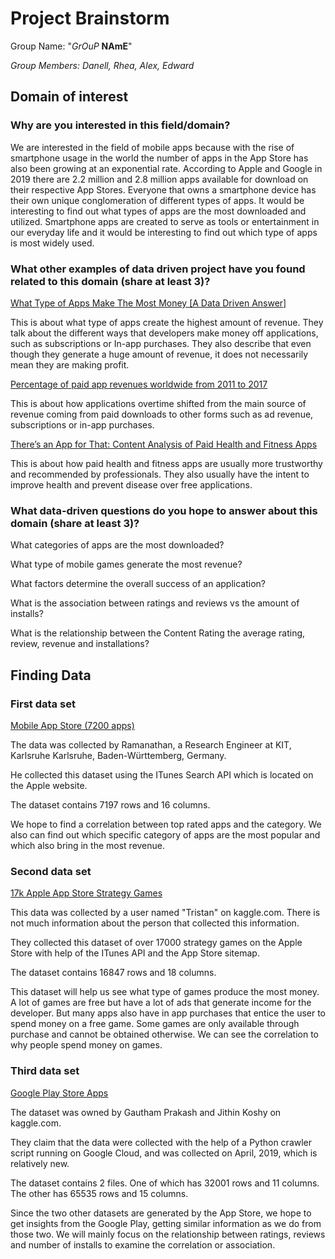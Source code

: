 # Project Brainstorm
Group Name: "*GrOuP* **NAmE**"

*Group Members: Danell, Rhea, Alex, Edward*

## Domain of interest
### Why are you interested in this field/domain?
We are interested in the field of mobile apps because with the rise of smartphone usage in the world the number of apps in the App Store has also been growing at an exponential rate. According to Apple and Google in 2019 there are 2.2 million and 2.8 million apps available for download on their respective App Stores. Everyone that owns a smartphone device has their own unique conglomeration of different types of apps. It would be interesting to find out what types of apps are the most downloaded and utilized. Smartphone apps are created to serve as tools or entertainment in our everyday life and it would be interesting to find out which type of apps is most widely used.


### What other examples of data driven project have you found related to this domain (share at least 3)?
[What Type of Apps Make The Most Money [A Data Driven Answer]](https://buildfire.com/what-type-of-apps-make-the-most-money/)

This is about what type of apps create the highest amount of revenue. They talk about the different ways that developers make money off applications, such as subscriptions or In-app purchases. They also describe that even though they generate a huge amount of revenue, it does not necessarily mean they are making profit.

[Percentage of paid app revenues worldwide from 2011 to 2017](https://www.statista.com/statistics/271652/worldwide-revenues-from-mobile-apps/)

This is about how applications overtime shifted from the main source of revenue coming from paid downloads to other forms such as ad revenue, subscriptions or in-app purchases.

[There’s an App for That: Content Analysis of Paid Health and Fitness Apps](https://www.jmir.org/2012/3/e72/)

This is about how paid health and fitness apps are usually more trustworthy and recommended by professionals. They also usually have the intent to improve health and prevent disease over free applications.


### What data-driven questions do you hope to answer about this domain (share at least 3)?
What categories of apps are the most downloaded?

What type of mobile games generate the most revenue?

What factors determine the overall success of an application?

What is the association between ratings and reviews vs the amount of installs?

What is the relationship between the Content Rating the average rating, review, revenue and installations?

## Finding Data
### First data set
[Mobile App Store (7200 apps)](https://www.kaggle.com/ramamet4/app-store-apple-data-set-10k-apps)

The data was collected by Ramanathan,
a Research Engineer at KIT, Karlsruhe Karlsruhe, Baden-Württemberg, Germany.

He collected this dataset using the ITunes Search API which is located on the Apple website.

The dataset contains 7197 rows and 16 columns.

We hope to find a correlation between top rated apps and the category. We also can find out which specific category of apps are the most popular and which also bring in the most revenue.

### Second data set
[17k Apple App Store Strategy Games](https://www.kaggle.com/tristan581/17k-apple-app-store-strategy-games)

This data was collected by a user named "Tristan" on kaggle.com. There is not much information about the person that collected this information.

They collected this dataset of over 17000 strategy games on the Apple Store with help of the ITunes API and the App Store sitemap.

The dataset contains 16847 rows and 18 columns.

This dataset will help us see what type of games produce the most money. A lot of games are free but have a lot of ads that generate income for the developer. But many apps also have in app purchases that entice the user to spend money on a free game. Some games are only available through purchase and cannot be obtained otherwise. We can see the correlation to why people spend money on games.

### Third data set
[Google Play Store Apps](https://www.kaggle.com/gauthamp10/google-playstore-apps)

The dataset was owned by Gautham Prakash and Jithin Koshy on kaggle.com.

They claim that the data were collected with the help of a Python crawler script running on Google Cloud, and was collected on April, 2019, which is relatively new.

The dataset contains 2 files. One of which has 32001 rows and 11 columns.
The other has 65535 rows and 15 columns.

Since the two other datasets are generated by the App Store, we hope to get insights from the Google Play, getting similar information as we do from those two. We will mainly focus on the relationship between ratings, reviews and number of installs to examine the correlation or association.
